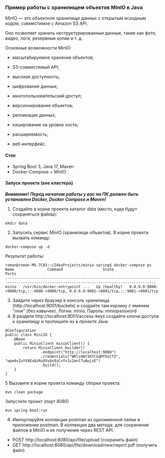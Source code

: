 ### Пример работы с хранилищем объектов MinIO в Java  
MinIO — это объектное хранилище данных с открытым исходным кодом, совместимое с Amazon S3 API.

Оно позволяет хранить неструктурированные данные, такие как фото, видео, логи, резервные копии и т. д.

Основные возможности MinIO:

* масштабируемое хранение объектов;

* S3-совместимый API;

* высокая доступность;

* шифрование данных;

* многопользовательский доступ;

* версионирование объектов;

* репликация данных;

* кэширование на уровне хоста;

* расширяемость;

* веб-интерфейс.
#### Стек  
* Spring Boot 3, Java 17, Maven
* Docker-Compose + MinIO  

#### Запуск проекта (вне кластера)  
***Внимание! Перед началом работы у вас на ПК должен быть установлен Docker, Docker Compose и Maven!***  
1. Создайте в корне проекта каталог data (место, куда будут сохраняться файлы):  
```
mkdir data
```  
2. Запусить сервис MinIO (хранилище объектов). В корне проекта вызвать команду:  
```
docker-compose up -d
```
Результат работы:  
```
roman@roman-MS-7C83:~/IdeaProjects/minio-spring$ docker-compose ps
Name               Command                  State                                             Ports                                       
------------------------------------------------------------------------------------------------------------------------------------------
minio   /usr/bin/docker-entrypoint ...   Up (healthy)   0.0.0.0:9000->9000/tcp,:::9000->9000/tcp, 0.0.0.0:9001->9001/tcp,:::9001->9001/tcp
```
3. Зайдите через браузер в консоль хранилища (http://localhost:9001/buckets) и создайте там корзину с именем "new" (без кавычек). Логин: minio. Пароль: miniopassword  
4. В разделе http://localhost:9001/access-keys создайте ключи доступа к хранилищу и пропишите их в проекте Java:  
```
@Configuration
public class MiniIO {
    @Bean
    public MinioClient minioClient() {
        return MinioClient.builder()
                .endpoint("http://localhost:9000")
                .credentials("WRlv4AYIKYCGqMfUsCfZ", "wpm4xZuYVXEx8zRuXVv8s8zCvYx1s2enl7uAwjzE")
                .build();
    }
}
```  
5 Вызовите в корне проекта команду сборки проекта:  
```
mvn clean package
```
Запустите проект (порт 8080)  
```
mvn spring-boot:run
```
6. Импортируйте коллекции postman из одноименной папки в приложение postman. В коллекции два метода: для сохранения файлов в MinIO и их получения через REST API.  
* POST http://localhost:8080/api/file/upload (сохранить файл)
* GET http://localhost:8080/api/file/download/new/report.pdf (получить файл)